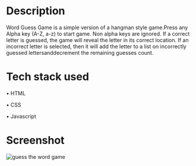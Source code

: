 # Description

Word Guess Game is a simple version of a hangman style game.Press any Alpha key (A-Z, a-z) to start game. Non alpha keys are ignored. If a correct letter is guessed, the game will reveal the letter in its correct location. If an incorrect letter is selected, then it will add the letter to a list on incorrectly guessed lettersanddecrement the remaining guesses count.


# Tech stack used

• HTML

• CSS

• Javascript



# Screenshot

![guess the word game](https://user-images.githubusercontent.com/94166841/161440320-84d5a0db-510c-4136-8eb4-20afb8ba6f3e.jpg)
